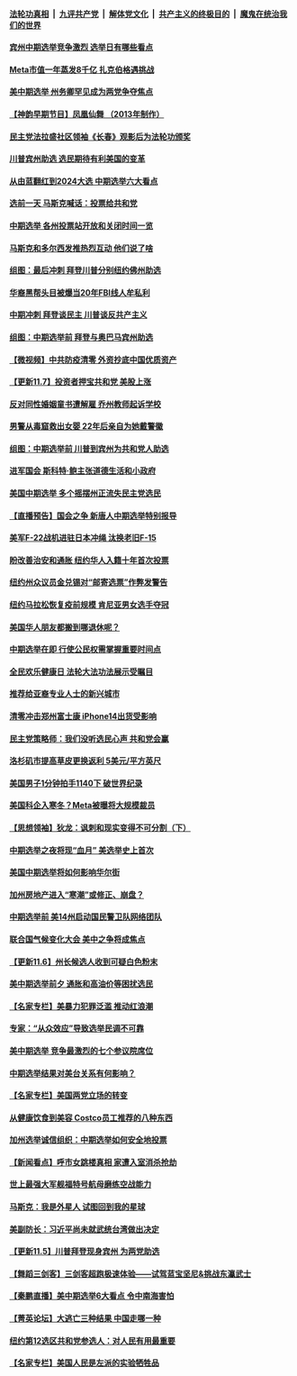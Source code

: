 ####  [法轮功真相](../../../../basic/blob/master/README.md?t=11080902) &nbsp;|&nbsp; [九评共产党](../../../../9ping.md/blob/master/README.md?t=11080902) &nbsp;|&nbsp; [解体党文化](../../../../jtdwh.md/blob/master/README.md?t=11080902)  &nbsp;|&nbsp; [共产主义的终极目的](../../../../gczydzjmd.md/blob/master/README.md?t=11080902) &nbsp;|&nbsp; [魔鬼在统治我们的世界](../../../../mgztzwmdsj.md/blob/master/README.md?t=11080902) 

#### [宾州中期选举竞争激烈 选举日有哪些看点](../pages/nsc412/n13861410.md?t=11080902) 

#### [Meta市值一年蒸发8千亿 扎克伯格遇挑战](../pages/nsc412/n13861336.md?t=11080902) 

#### [美中期选举 州务卿罕见成为两党争夺焦点](../pages/nsc412/n13861365.md?t=11080902) 

#### [【神韵早期节目】凤凰仙舞 （2013年制作）](../pages/nsc412/n13861296.md?t=11080902) 

#### [民主党法拉盛社区领袖《长春》观影后为法轮功颁奖](../pages/nsc412/n13861378.md?t=11080902) 

#### [川普宾州助选 选民期待有利美国的变革](../pages/nsc412/n13861374.md?t=11080902) 

#### [从由蓝翻红到2024大选 中期选举六大看点](../pages/nsc412/n13861281.md?t=11080902) 

#### [选前一天 马斯克喊话：投票给共和党](../pages/nsc412/n13861305.md?t=11080902) 

#### [中期选举 各州投票站开放和关闭时间一览](../pages/nsc412/n13861302.md?t=11080902) 

#### [马斯克和多尔西发推热烈互动 他们说了啥](../pages/nsc412/n13861270.md?t=11080902) 

#### [组图：最后冲刺 拜登川普分别纽约佛州助选](../pages/nsc412/n13861275.md?t=11080902) 

#### [华裔黑帮头目被爆当20年FBI线人牟私利](../pages/nsc412/n13860902.md?t=11080902) 

#### [中期冲刺 拜登谈民主 川普谈反共产主义](../pages/nsc412/n13861282.md?t=11080902) 

#### [组图：中期选举前 拜登与奥巴马宾州助选](../pages/nsc412/n13861220.md?t=11080902) 

#### [【微视频】中共防疫清零 外资抄底中国优质资产](../pages/nsc412/n13861213.md?t=11080902) 

#### [【更新11.7】投资者押宝共和党 美股上涨](../pages/nsc412/n13861157.md?t=11080902) 

#### [反对同性婚姻童书遭解雇 乔州教师起诉学校](../pages/nsc412/n13860525.md?t=11080902) 

#### [男警从毒窟救出女婴 22年后亲自为她戴警徽](../pages/nsc412/n13860962.md?t=11080902) 

#### [组图：中期选举前 川普到宾州为共和党人助选](../pages/nsc412/n13861080.md?t=11080902) 

#### [进军国会 斯科特·鲍主张道德生活和小政府](../pages/nsc412/n13861022.md?t=11080902) 

#### [美国中期选举 多个摇摆州正流失民主党选民](../pages/nsc412/n13861010.md?t=11080902) 

#### [【直播预告】国会之争 新唐人中期选举特别报导](../pages/nsc412/n13858223.md?t=11080902) 

#### [美军F-22战机进驻日本冲绳 汰换老旧F-15](../pages/nsc412/n13860783.md?t=11080902) 

#### [盼改善治安和通胀  纽约华人入籍十年首次投票](../pages/nsc412/n13860904.md?t=11080902) 

#### [纽约州众议员金兑锡对“邮寄选票”作弊发警告](../pages/nsc412/n13860897.md?t=11080902) 

#### [纽约马拉松恢复疫前规模 肯尼亚男女选手夺冠](../pages/nsc412/n13860894.md?t=11080902) 

#### [美国华人朋友都搬到哪退休呢？](../pages/nsc412/n13860819.md?t=11080902) 

#### [中期选举在即 行使公民权需掌握重要时间点](../pages/nsc412/n13860846.md?t=11080902) 

#### [全民欢乐健康日 法轮大法功法展示受瞩目](../pages/nsc412/n13860779.md?t=11080902) 

#### [推荐给亚裔专业人士的新兴城市](../pages/nsc412/n13860789.md?t=11080902) 

#### [清零冲击郑州富士康 iPhone14出货受影响](../pages/nsc412/n13860720.md?t=11080902) 

#### [民主党策略师：我们没听选民心声 共和党会赢](../pages/nsc412/n13860749.md?t=11080902) 

#### [洛杉矶市提高草皮更换返利 5美元/平方英尺](../pages/nsc412/n13860697.md?t=11080902) 

#### [美国男子1分钟拍手1140下 破世界纪录](../pages/nsc412/n13860739.md?t=11080902) 

#### [美国科企入寒冬？Meta被曝将大规模裁员](../pages/nsc412/n13860702.md?t=11080902) 

#### [【思想领袖】狄龙：讽刺和现实变得不可分割（下）](../pages/nsc412/n13857389.md?t=11080902) 

#### [中期选举之夜将现“血月” 美选举史上首次](../pages/nsc412/n13860667.md?t=11080902) 

#### [美国中期选举将如何影响华尔街](../pages/nsc412/n13860688.md?t=11080902) 

#### [加州房地产进入“寒潮”或修正、崩盘？](../pages/nsc412/n13860681.md?t=11080902) 

#### [中期选举前 美14州启动国民警卫队网络团队](../pages/nsc412/n13860605.md?t=11080902) 

#### [联合国气候变化大会 美中之争将成焦点](../pages/nsc412/n13860639.md?t=11080902) 

#### [【更新11.6】州长候选人收到可疑白色粉末](../pages/nsc412/n13860304.md?t=11080902) 

#### [美中期选举前夕 通胀和高油价等困扰选民](../pages/nsc412/n13860614.md?t=11080902) 

#### [【名家专栏】美暴力犯罪泛滥 推动红浪潮](../pages/nsc412/n13860542.md?t=11080902) 

#### [专家：“从众效应”导致选举民调不可靠](../pages/nsc412/n13860543.md?t=11080902) 

#### [美中期选举 竞争最激烈的七个参议院席位](../pages/nsc412/n13860287.md?t=11080902) 

#### [中期选举结果对美台关系有何影响？](../pages/nsc412/n13859857.md?t=11080902) 

#### [【名家专栏】美国两党立场的转变](../pages/nsc412/n13860128.md?t=11080902) 

#### [从健康饮食到美容 Costco员工推荐的八种东西](../pages/nsc412/n13860209.md?t=11080902) 

#### [加州选举诚信组织：中期选举如何安全地投票](../pages/nsc412/n13859863.md?t=11080902) 

#### [【新闻看点】呼市女跳楼真相 家遭入室消杀抢劫](../pages/nsc412/n13860298.md?t=11080902) 

#### [世上最强大军舰福特号航母磨练空战能力](../pages/nsc412/n13859885.md?t=11080902) 

#### [马斯克：我是外星人 试图回到我的星球](../pages/nsc412/n13860322.md?t=11080902) 

#### [美副防长：习近平尚未就武统台湾做出决定](../pages/nsc412/n13860294.md?t=11080902) 

#### [【更新11.5】川普拜登现身宾州 为两党助选](../pages/nsc412/n13860112.md?t=11080902) 

#### [【舞蹈三剑客】三剑客超跑极速体验——试驾蓝宝坚尼&挑战东瀛武士](../pages/nsc412/n13860248.md?t=11080902) 

#### [【秦鹏直播】美中期选举6大看点 令中南海害怕](../pages/nsc412/n13860296.md?t=11080902) 

#### [【菁英论坛】大逃亡三种结果 中国走哪一种](../pages/nsc412/n13860290.md?t=11080902) 

#### [纽约第12选区共和党参选人：对人民有用最重要](../pages/nsc412/n13860260.md?t=11080902) 

#### [【名家专栏】美国人民是左派的实验牺牲品](../pages/nsc412/n13860127.md?t=11080902) 

